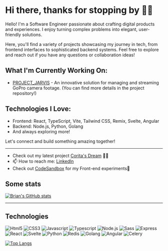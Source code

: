 # Hi there, thanks for stopping by 👋🏿

Hello! I'm a Software Engineer passionate about crafting digital products and experiences. I enjoy turning complex problems into elegant, user-friendly solutions. 

Here, you'll find a variety of projects showcasing my journey in tech, from frontend interfaces to sophisticated backend systems. Feel free to explore and reach out if you have any questions or collaboration ideas!

## What I'm Currently Working On:
- [PROJECT_JARVIS](https://github.com/bbawuah/PROJECT_JARVIS) - An innovative solution for managing and streaming GoPro camera footage. (You can find more details in the project repository!)

## Technologies I Love:
- Frontend: React, TypeScript, Vite, Tailwind CSS, Remix, Svelte, Angular
- Backend: Node.js, Python, Golang
- And always exploring more!

Let's connect and build something amazing together!

---

- Check out my latest project [Corita's Dream](https://github.com/bbawuah/coritas-dream) 🤙🏿
- 📫 How to reach me: [LinkedIn](https://nl.linkedin.com/in/brian-bawuah-547439127)
- Check out [CodeSandbox](https://codesandbox.io/u/bbawuah) for my Front-end experiments🤙


## Some stats
[![Brian's GitHub stats](https://github-readme-stats.vercel.app/api?username=bbawuah&show_icons=true&theme=dracula)](https://github.com/anuraghazra/github-readme-stats)

---

## Technologies

![Html5](https://img.shields.io/badge/-HTML-white?style=flat&logo=Html5)
![CSS3](https://img.shields.io/badge/-CSS-white?style=flat&logo=CSS3&logoColor=2965f1)
![Javascript](https://img.shields.io/badge/-Javascript-black?style=flat&logo=Javascript)
![Typescript](https://img.shields.io/badge/-Typescript-white?style=flat&logo=Typescript)
![Node.js](https://img.shields.io/badge/-Node.js-white?style=flat&logo=Node.js)
![Sass](https://img.shields.io/badge/-Sass-white?style=flat&logo=Sass)
![Express](https://img.shields.io/badge/-Express-259dff?style=flat&logo=Express)
![React](https://img.shields.io/badge/-React-black?style=flat&logo=React)
![Svelte](https://img.shields.io/badge/-Svelte-white?style=flat&logo=Svelte)
![Python](https://img.shields.io/badge/-Python-white?style=flat&logo=Python)
![Redis](https://img.shields.io/badge/-Redis-white?style=flat&logo=Redis)
![Golang](https://img.shields.io/badge/-Go-white?style=flat&logo=Go)
![Angular](https://img.shields.io/badge/-Angular-red?style=flat&logo=Angular)
![Celery](https://img.shields.io/badge/-Celery-green?style=flat&logo=Celery)

[![Top Langs](https://github-readme-stats.vercel.app/api/top-langs/?username=bbawuah&hide=objective-c,starlark,ruby,css,html,handlebars&show_icons=true&theme=dracula)](https://github.com/anuraghazra/github-readme-stats)

